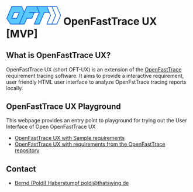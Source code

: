 # <img src="resources/images/openfasttrace_logo.svg" alt="OFT logo" width="150"/> OpenFastTrace UX [MVP]

## What is OpenFastTrace UX?

OpenFastTrace UX (short OFT-UX) is an extension of the [OpenFastTrace](https://github.com/itsallcode/openfasttrace)
requirement tracing software. It aims to provide a interactive requirement, user friendly HTML user interface to analyze
OpenFstTrace tracing reports locally.

## OpenFastTrace UX Playground

This webpage provides an entry point to playground for trying out the User Interface of Open OpenFastTrace UX

* [OpenFastTrace UX with Sample requirements](playground/sampledata/html/openfasttrace.html)
* [OpenFastTrace UX with requirements from the OpenFastTrace repository](playground/oftsadata/html/openfasttrace.html)

## Contact

* [Bernd (Poldi) Haberstumpf <poldi@thatswing.de>](mailto:poldi@thatswing.de)
